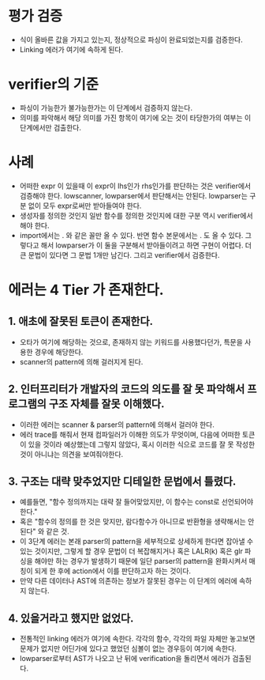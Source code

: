 # 평가 검증

* 식이 올바른 값을 가지고 있는지, 정상적으로 파싱이 완료되었는지를 검증한다.
* Linking 에러가 여기에 속하게 된다.

# verifier의 기준
* 파싱이 가능한가 불가능한가는 이 단계에서 검증하지 않는다.
* 의미를 파악해서 해당 의미를 가진 항목이 여기에 오는 것이 타당한가의 여부는 이 단계에서만 검출한다.

# 사례
* 어떠한 expr 이 있을때 이 expr이 lhs인가 rhs인가를 판단하는 것은 verifier에서 검증해야 한다. lowscanner, lowparser에서 판단해서는 안된다. lowparser는 구분 없이 모두 expr로써만 받아들여야 한다.
* 생성자를 정의한 것인지 일반 함수를 정의한 것인지에 대한 구분 역시 verifier에서 해야 한다.
* import에서는 <id> . <id> 와 같은 꼴만 올 수 있다. 반면 함수 본문에서는 <id> . <funcCall> 도 올 수 있다.
  그렇다고 해서 lowparser가 이 둘을 구분해서 받아들이려고 하면 구현이 어렵다. 더 큰 문법이 있다면 그 문법 1개만 남긴다. 그리고 verifier에서 검증한다.

# 에러는 4 Tier 가 존재한다.
## 1. 애초에 잘못된 토큰이 존재한다.
* 오타가 여기에 해당하는 것으로, 존재하지 않는 키워드를 사용했다던가, 특문을 사용한 경우에 해당한다.
* scanner의 pattern에 의해 걸러지게 된다.

## 2. 인터프리터가 개발자의 코드의 의도를 잘 못 파악해서 프로그램의 구조 자체를 잘못 이해했다.
* 이러한 에러는 scanner & parser의 pattern에 의해서 걸러야 한다.
* 에러 trace를 해줘서 현재 컴파일러가 이해한 의도가 무엇이며, 다음에 어떠한 토큰이 있을 것이라 예상했는데
  그렇지 않았다, 혹시 이러한 식으로 코드를 잘 못 작성한 것이 아니냐는 의견을 보여줘야한다.

## 3. 구조는 대략 맞추었지만 디테일한 문법에서 틀렸다.
* 예를들면, "함수 정의까지는 대략 잘 들어맞았지만, 이 함수는 const로 선언되어야 한다."
* 혹은 "함수의 정의를 한 것은 맞지만, 람다함수가 아니므로 반환형을 생략해서는 안된다" 와 같은 것.
* 이 3단계 에러는 본래 parser의 pattern을 세부적으로 상세하게 한다면 잡아낼 수있는 것이지만,
  그렇게 할 경우 문법이 더 복잡해지거나 혹은 LALR(k) 혹은 glr 파싱을 해야만 하는 경우가 발생하기
  때문에 일단 parser의 pattern을 완화시켜서 매칭이 되게 한 후에 action에서 이를 판단하고자
  하는 것이다.
* 만약 다른 데이터나 AST에 의존하는 정보가 잘못된 경우는 이 단계의 에러에 속하지 않는다.

## 4. 있을거라고 했지만 없었다.
* 전통적인 linking 에러가 여기에 속한다. 각각의 함수, 각각의 파일 자체만 놓고보면 문제가 없지만
  어딘가에 있다고 했었던 심볼이 없는 경우등이 여기에 속한다.
* lowparser로부터 AST가 나오고 난 뒤에 verification을 돌리면서 에러가 검출된다.
